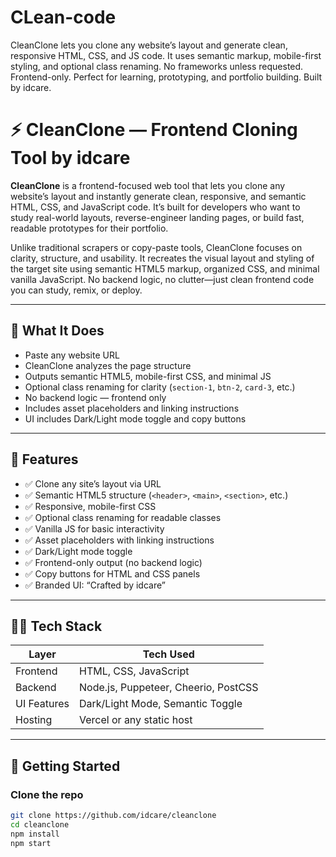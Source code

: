 # CLean-code
CleanClone lets you clone any website’s layout and generate clean, responsive HTML, CSS, and JS code. It uses semantic markup, mobile-first styling, and optional class renaming. No frameworks unless requested. Frontend-only. Perfect for learning, prototyping, and portfolio building. Built by idcare.

# ⚡ CleanClone — Frontend Cloning Tool by idcare

**CleanClone** is a frontend-focused web tool that lets you clone any website’s layout and instantly generate clean, responsive, and semantic HTML, CSS, and JavaScript code. It’s built for developers who want to study real-world layouts, reverse-engineer landing pages, or build fast, readable prototypes for their portfolio.

Unlike traditional scrapers or copy-paste tools, CleanClone focuses on clarity, structure, and usability. It recreates the visual layout and styling of the target site using semantic HTML5 markup, organized CSS, and minimal vanilla JavaScript. No backend logic, no clutter—just clean frontend code you can study, remix, or deploy.

---

## 🎯 What It Does

- Paste any website URL  
- CleanClone analyzes the page structure  
- Outputs semantic HTML5, mobile-first CSS, and minimal JS  
- Optional class renaming for clarity (`section-1`, `btn-2`, `card-3`, etc.)  
- No backend logic — frontend only  
- Includes asset placeholders and linking instructions  
- UI includes Dark/Light mode toggle and copy buttons

---

## 🔧 Features

- ✅ Clone any site’s layout via URL  
- ✅ Semantic HTML5 structure (`<header>`, `<main>`, `<section>`, etc.)  
- ✅ Responsive, mobile-first CSS  
- ✅ Optional class renaming for readable classes  
- ✅ Vanilla JS for basic interactivity  
- ✅ Asset placeholders with linking instructions  
- ✅ Dark/Light mode toggle  
- ✅ Frontend-only output (no backend logic)  
- ✅ Copy buttons for HTML and CSS panels  
- ✅ Branded UI: “Crafted by idcare”

---

## 🧑‍💻 Tech Stack

| Layer      | Tech Used                      |
|------------|--------------------------------|
| Frontend   | HTML, CSS, JavaScript          |
| Backend    | Node.js, Puppeteer, Cheerio, PostCSS |
| UI Features| Dark/Light Mode, Semantic Toggle |
| Hosting    | Vercel or any static host      |

---

## 🚀 Getting Started

### Clone the repo

```bash
git clone https://github.com/idcare/cleanclone
cd cleanclone
npm install
npm start
